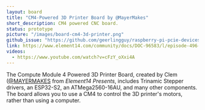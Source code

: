 ```yaml
---
layout: board
title: "CM4-Powered 3D Printer Board by @MayerMakes"
short_description: CM4 powered CNC board.
status: prototype
picture: "/images/board-cm4-3d-printer.png"
github_issue: "https://github.com/geerlingguy/raspberry-pi-pcie-devices/pull/127"
link: https://www.element14.com/community/docs/DOC-96583/l/episode-496-compute-module-4-powered-3d-printer-board
videos:
  - https://www.youtube.com/watch?v=cFzY_oXxi4A
---
```

The Compute Module 4 Powered 3D Printer Board, created by Clem ([@MAYERMAKES](https://twitter.com/MAYERMAKES) from _Element14 Presents_, includes Trinamic Stepper drivers, an ESP32-S2, an ATMega2560-16AU, and many other components. The board allows you to use a CM4 to control the 3D printer's motors, rather than using a computer.
